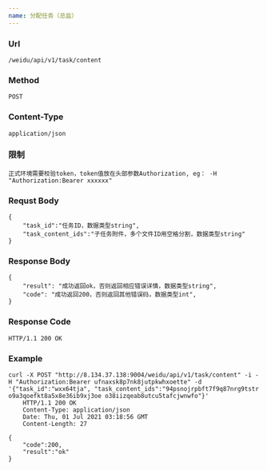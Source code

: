 ```yaml
---
name: 分配任务（总监）
---
```

    
### Url
    /weidu/api/v1/task/content

### Method
    POST

### Content-Type
    application/json      

### 限制
    正式环境需要校验token，token值放在头部参数Authorization, eg： -H "Authorization:Bearer xxxxxx"

### Requst Body

    {
        "task_id":"任务ID，数据类型string", 
        "task_content_ids":"子任务附件，多个文件ID用空格分割，数据类型string"
    }


### Response Body
    {
        "result": "成功返回ok，否则返回相应错误详情，数据类型string",
        "code": "成功返回200，否则返回其他错误码，数据类型int",
    }

### Response Code
    HTTP/1.1 200 OK

### Example

    curl -X POST "http://8.134.37.138:9004/weidu/api/v1/task/content" -i -H "Authorization:Bearer ufnaxsk8p7nk8jutpkwhxoette" -d '{"task_id":"wxx64tja", "task_content_ids":"94psnojrpbft7f9q87nrg9tstr o9a3qoefkt8a5x8e36ib9xj3oe o38iizqeab8utcu5tafcjwnwfo"}'
        HTTP/1.1 200 OK
        Content-Type: application/json
        Date: Thu, 01 Jul 2021 03:18:56 GMT
        Content-Length: 27

    {
        "code":200,
        "result":"ok"
    }